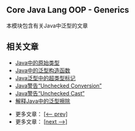 ## Core Java Lang OOP - Generics

本模块包含有关Java中泛型的文章

## 相关文章

+ [Java中的原始类型](docs/Java中的原始类型.md)
+ [Java中的泛型构造函数](docs/Java中的泛型构造函数.md)
+ [Java泛型中的超类型标记](../../cs/docs/java-lang/Java泛型中的超类型标记.md)
+ [Java警告“Unchecked Conversion”](../../cs/docs/java-lang/Java警告-未经检查的转化.md)
+ [Java警告“Unchecked Cast”](../../cs/docs/java-lang/Java警告-未经检查的转换.md)
+ [解释Java中的泛型擦除](../../cs/docs/java-lang/解释Java中的泛型擦除.md)

- 更多文章： [[<-- prev]](../java-lang-oop-constructors/README.md)
- 更多文章： [[next -->]](../java-lang-oop-inheritance/README.md)